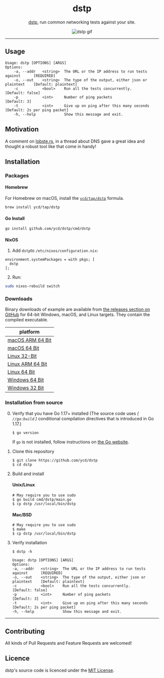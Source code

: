 <div align="center">
<h1>dstp</h1>

[dstp](https://github.com/ycd/dstp), run common networking tests against your site.

![dstp gif](assets/dstp.png)

</div>


---

## Usage

```
Usage: dstp [OPTIONS] [ARGS]
Options:
	-a, --addr   <string>  The URL or the IP address to run tests against      [REQUIRED]
	-o, --out    <string>  The type of the output, either json or plaintext    [Default: plaintext] 
	-c           <bool>    Run all the tests concurrently.                     [Default: false]
	-p           <int>     Number of ping packets                              [Default: 3]
	-t           <int>     Give up on ping after this many seconds             [Default: 2s per ping packet]
	-h, --help             Show this message and exit.
```

## Motivation

A comment on [lobste.rs](https://lobste.rs/s/qtsklv/how_do_you_tell_if_problem_is_caused_by_dns#c_1nqkdp), in a thread
about DNS gave a great idea and thought a robust tool like that come in handy!

## Installation

### Packages

#### Homebrew

For Homebrew on macOS, install the [`ycd/tap/dstp`](https://github.com/ycd/homebrew-tap#readme) formula.

```zsh
brew install ycd/tap/dstp
```

#### Go Install

```zsh
go install github.com/ycd/dstp/cmd/dstp
```

#### NixOS

1. Add `dstp`to `/etc/nixos/configuration.nix`:

```
environment.systemPackages = with pkgs; [
  dstp
];
```

2. Run:

```zsh
sudo nixos-rebuild switch
```

### Downloads

Binary downloads of example are available from [the releases section on GitHub](https://github.com/ycd/dstp/releases/)
for 64-bit Windows, macOS, and Linux targets. They contain the compiled executable.

| platform     |
| ----------- | 
| [macOS ARM 64 Bit](https://github.com/ycd/dstp/releases/download/v0.3.0/dstp_0.3.0_darwin_arm64.tar.gz)
| [macOS 64 Bit](https://github.com/ycd/dstp/releases/download/v0.3.0/dstp_0.3.0_darwin_x86_64.tar.gz)
| [Linux 32-Bit](https://github.com/ycd/dstp/releases/download/v0.3.0/dstp_0.3.0_linux_i386.tar.gz)
| [Linux ARM 64 Bit](https://github.com/ycd/dstp/releases/download/v0.3.0/dstp_0.3.0_linux_arm64.tar.gz)
| [Linux 64 Bit](https://github.com/ycd/dstp/releases/download/v0.3.0/dstp_0.3.0_linux_x86_64.tar.gz)
| [Windows 64 Bit](https://github.com/ycd/dstp/releases/download/v0.3.0/dstp_0.3.0_windows_x86_64.zip)
| [Windows 32 Bit](https://github.com/ycd/dstp/releases/download/v0.3.0/dstp_0.3.0_windows_i386.zip)

### Installation from source

0. Verify that you have Go 1.17+ installed (The source code uses _( `//go:build` )_ conditional compilation directives
   that is introduced in Go 1.17.)

   ```
   $ go version
   ```

   If `go` is not installed, follow instructions on [the Go website](https://golang.org/doc/install).

1. Clone this repository

   ```
   $ git clone https://github.com/ycd/dstp 
   $ cd dstp
   ```

2. Build and install

   #### Unix/Linux
   ```
   # May require you to use sudo
   $ go build cmd/dstp/main.go
   $ cp dstp /usr/local/bin/dstp
   ```

   #### Mac/BSD
   ```
   # May require you to use sudo
   $ make
   $ cp dstp /usr/local/bin/dstp
   ```

3. Verify installation

   ```
   $ dstp -h 

   Usage: dstp [OPTIONS] [ARGS]
   Options:
   -a, --addr   <string>  The URL or the IP address to run tests against      [REQUIRED]
   -o, --out    <string>  The type of the output, either json or plaintext    [Default: plaintext]
   -c           <bool>    Run all the tests concurrently.                     [Default: false]
   -p           <int>     Number of ping packets                              [Default: 3]
   -t           <int>     Give up on ping after this many seconds             [Default: 2s per ping packet]
   -h, --help             Show this message and exit.
   ```

---

## Contributing

All kinds of Pull Requests and Feature Requests are welcomed!

## Licence

dstp's source code is licenced under the [MIT License](https://choosealicense.com/licenses/mit/).

